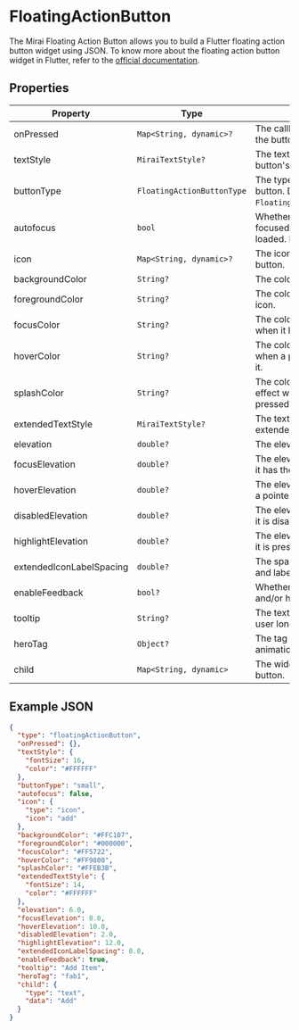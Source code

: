 # FloatingActionButton

The Mirai Floating Action Button allows you to build a Flutter floating action button widget using JSON.
To know more about the floating action button widget in Flutter, refer to the [official documentation](https://api.flutter.dev/flutter/material/FloatingActionButton-class.html).

## Properties

| Property                 | Type                       | Description                                                                           |
|--------------------------|----------------------------|---------------------------------------------------------------------------------------|
| onPressed                | `Map<String, dynamic>?`    | The callback that is called when the button is tapped.                                |
| textStyle                | `MiraiTextStyle?`          | The text style to apply to the button's label.                                        |
| buttonType               | `FloatingActionButtonType` | The type of the floating action button. Defaults to `FloatingActionButtonType.small`. |
| autofocus                | `bool`                     | Whether the button should be focused when the page is loaded. Defaults to `false`.    |
| icon                     | `Map<String, dynamic>?`    | The icon to display inside the button.                                                |
| backgroundColor          | `String?`                  | The color to paint the button.                                                        |
| foregroundColor          | `String?`                  | The color to paint the button's icon.                                                 |
| focusColor               | `String?`                  | The color to paint the button when it has the input focus.                            |
| hoverColor               | `String?`                  | The color to paint the button when a pointer is hovering over it.                     |
| splashColor              | `String?`                  | The color to paint the splash effect when the button is pressed.                      |
| extendedTextStyle        | `MiraiTextStyle?`          | The text style to apply to the extended button's label.                               |
| elevation                | `double?`                  | The elevation of the button.                                                          |
| focusElevation           | `double?`                  | The elevation of the button when it has the input focus.                              |
| hoverElevation           | `double?`                  | The elevation of the button when a pointer is hovering over it.                       |
| disabledElevation        | `double?`                  | The elevation of the button when it is disabled.                                      |
| highlightElevation       | `double?`                  | The elevation of the button when it is pressed.                                       |
| extendedIconLabelSpacing | `double?`                  | The spacing between the icon and label in the extended button.                        |
| enableFeedback           | `bool?`                    | Whether to provide acoustic and/or haptic feedback.                                   |
| tooltip                  | `String?`                  | The text to display when the user long-presses the button.                            |
| heroTag                  | `Object?`                  | The tag to use for the hero animation.                                                |
| child                    | `Map<String, dynamic>`     | The widget to display inside the button.                                              |

## Example JSON

```json
{
  "type": "floatingActionButton",
  "onPressed": {},
  "textStyle": {
    "fontSize": 16,
    "color": "#FFFFFF"
  },
  "buttonType": "small",
  "autofocus": false,
  "icon": {
    "type": "icon",
    "icon": "add"
  },
  "backgroundColor": "#FFC107",
  "foregroundColor": "#000000",
  "focusColor": "#FF5722",
  "hoverColor": "#FF9800",
  "splashColor": "#FFEB3B",
  "extendedTextStyle": {
    "fontSize": 14,
    "color": "#FFFFFF"
  },
  "elevation": 6.0,
  "focusElevation": 8.0,
  "hoverElevation": 10.0,
  "disabledElevation": 2.0,
  "highlightElevation": 12.0,
  "extendedIconLabelSpacing": 8.0,
  "enableFeedback": true,
  "tooltip": "Add Item",
  "heroTag": "fab1",
  "child": {
    "type": "text",
    "data": "Add"
  }
}